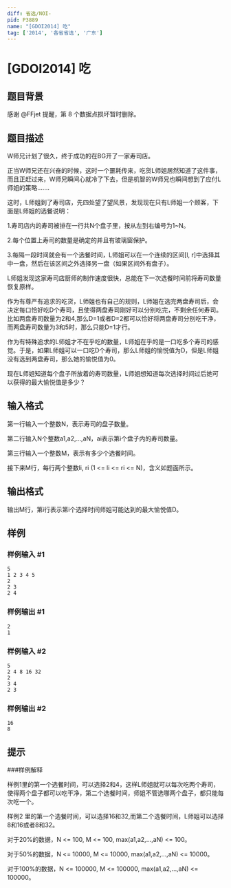 ```yaml
---
diff: 省选/NOI-
pid: P3889
name: "[GDOI2014] 吃"
tag: ['2014', '各省省选', '广东']
---
```

# [GDOI2014] 吃
## 题目背景

感谢 @FFjet 提醒，第 8 个数据点损坏暂时删除。
## 题目描述

W师兄计划了很久，终于成功的在BG开了一家寿司店。

正当W师兄还在兴奋的时候，这时一个噩耗传来，吃货L师姐居然知道了这件事，而且正赶过来，W师兄瞬间心就冷了下去，但是机智的W师兄也瞬间想到了应付L师姐的策略.......

这时，L师姐到了寿司店，先四处望了望风景，发现现在只有L师姐一个顾客，下面是L师姐的选餐说明：

1.寿司店内的寿司被排在一行共N个盘子里，按从左到右编号为1~N。

2.每个位置上寿司的数量是确定的并且有玻璃窗保护。

3.每隔一段时间就会有一个选餐时间，L师姐可以在一个连续的区间[l, r]中选择其中一盘，然后在该区间之外选择另一盘（如果区间外有盘子）。

L师姐发现这家寿司店厨师的制作速度很快，总能在下一次选餐时间前将寿司数量恢复原样。

作为有尊严有追求的吃货，L师姐也有自己的规则，L师姐在选完两盘寿司后，会决定每口恰好吃D个寿司，且使得两盘寿司刚好可以分别吃完，不剩余任何寿司。比如两盘寿司数量为2和4,那么D=1或者D=2都可以恰好将两盘寿司分别吃干净，而两盘寿司数量为3和5时，那么只能D=1才行。

作为有特殊追求的L师姐才不在乎吃的数量，L师姐在乎的是一口吃多个寿司的感觉。于是，如果L师姐可以一口吃D个寿司，那么L师姐的愉悦值为D，但是L师姐没有选到两盘寿司，那么她的愉悦值为0。

现在L师姐知道每个盘子所放着的寿司数量，L师姐想知道每次选择时间过后她可以获得的最大愉悦值是多少？

## 输入格式

第一行输入一个整数N，表示寿司的盘子数量。

第二行输入N个整数a1,a2,…,aN，ai表示第i个盘子内的寿司数量。

第三行输入一个整数M，表示有多少个选餐时间。

接下来M行，每行两个整数li, ri (1 <= li <= ri <= N)，含义如题面所示。

## 输出格式

输出M行，第i行表示第i个选择时间师姐可能达到的最大愉悦值D。

## 样例

### 样例输入 #1
```
5
1 2 3 4 5
2
2 3
2 4
```
### 样例输出 #1
```
2
1
```
### 样例输入 #2
```
5
2 4 8 16 32
2
3 4
2 3
```
### 样例输出 #2
```
16
8

```
## 提示

###样例解释

样例1里的第一个选餐时间，可以选择2和4，这样L师姐就可以每次吃两个寿司，使得两个盘子都可以吃干净，第二个选餐时间，师姐不管选哪两个盘子，都只能每次吃一个。

样例2 里的第一个选餐时间，可以选择16和32,而第二个选餐时间，L师姐可以选择8和16或者8和32。

对于20%的数据，N <= 100, M <= 100, max(a1,a2,…,aN) <= 100。

对于50%的数据，N <= 10000, M <= 10000, max(a1,a2,…,aN) <= 10000。

对于100%的数据，N <= 100000, M <= 100000, max(a1,a2,…,aN) <= 100000。

